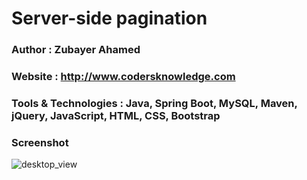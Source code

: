 # Server-side pagination

### Author : Zubayer Ahamed
### Website : http://www.codersknowledge.com
### Tools & Technologies : Java, Spring Boot, MySQL, Maven, jQuery, JavaScript, HTML, CSS, Bootstrap

### Screenshot
![desktop_view](https://image.prntscr.com/image/8W-9DWZ3RpWwFrPl1G9TZQ.png)